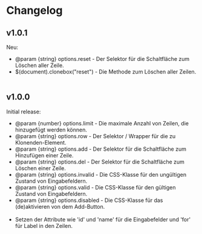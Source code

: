 # Changelog

## v1.0.1

Neu:

- @param {string} options.reset - Der Selektor für die Schaltfläche zum Löschen aller Zeile.
- $(document).clonebox("reset") - Die Methode zum Löschen aller Zeilen.
  <br>
  <br>

## v1.0.0

Initial release:

- @param {number} options.limit - Die maximale Anzahl von Zeilen, die hinzugefügt werden können.
- @param {string} options.row - Der Selektor / Wrapper für die zu Klonenden-Element.
- @param {string} options.add - Der Selektor für die Schaltfläche zum Hinzufügen einer Zeile.
- @param {string} options.del - Der Selektor für die Schaltfläche zum Löschen einer Zeile.
- @param {string} options.invalid - Die CSS-Klasse für den ungültigen Zustand von Eingabefeldern.
- @param {string} options.valid - Die CSS-Klasse für den gültigen Zustand von Eingabefeldern.
- @param {string} options.disabled - Die CSS-Klasse für das (de)aktivieren von dem Add-Button.
  <br>
  <br>
- Setzen der Attribute wie 'id' und 'name' für die Eingabefelder und 'for' für Label in den Zeilen.
